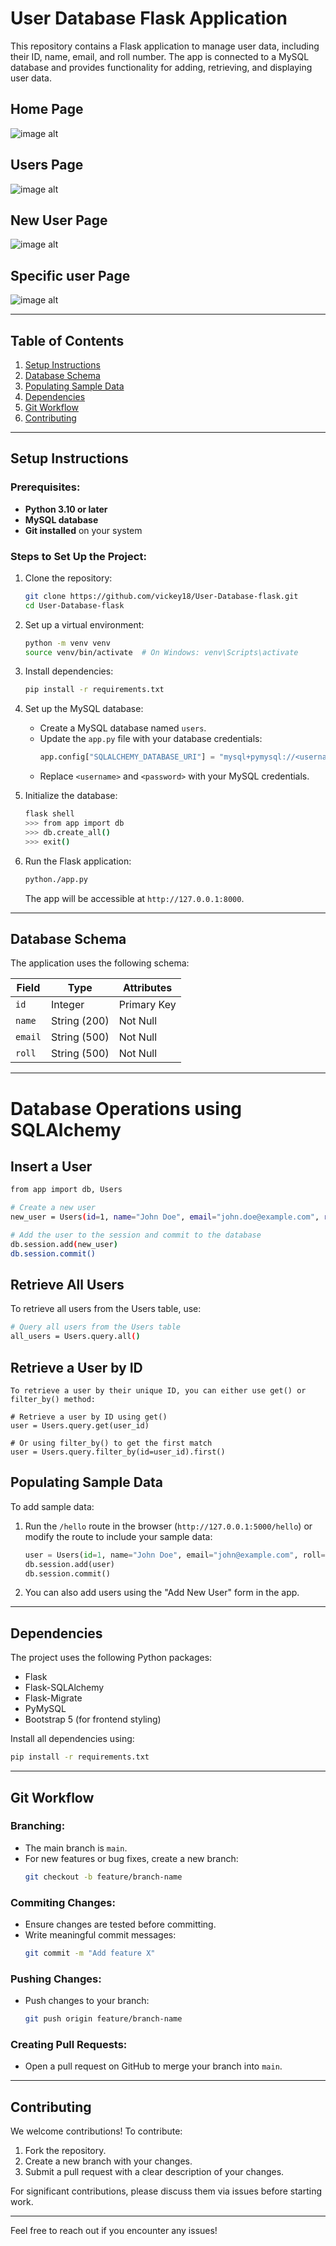 # User Database Flask Application

This repository contains a Flask application to manage user data, including their ID, name, email, and roll number. The app is connected to a MySQL database and provides functionality for adding, retrieving, and displaying user data.

## Home Page
![image alt](https://github.com/vickey18/User-Database-flask/blob/7de4c6590517772e5f5f5ecaa49731c633055477/homepage.PNG)

## Users Page
![image alt](
https://github.com/vickey18/User-Database-flask/blob/62b486674a0f385fde3cb34acda14daddbb1937a/all_users.PNG)

## New User Page
![image alt](https://github.com/vickey18/User-Database-flask/blob/0ab5b8f7fe2c30064ad1831b740b7e4a0841d3c3/new_user.PNG)


## Specific user Page
![image alt](https://github.com/vickey18/User-Database-flask/blob/ae23e90d2a4107252a324c2030d215687193e03d/specific_user.PNG)



---

## Table of Contents
1. [Setup Instructions](#setup-instructions)  
2. [Database Schema](#database-schema)  
3. [Populating Sample Data](#populating-sample-data)  
4. [Dependencies](#dependencies)  
5. [Git Workflow](#git-workflow)  
6. [Contributing](#contributing)  

---

## Setup Instructions

### Prerequisites:
- **Python 3.10 or later**
- **MySQL database**
- **Git installed** on your system

### Steps to Set Up the Project:
1. Clone the repository:
   ```bash
   git clone https://github.com/vickey18/User-Database-flask.git
   cd User-Database-flask
   ```
2. Set up a virtual environment:
   ```bash
   python -m venv venv
   source venv/bin/activate  # On Windows: venv\Scripts\activate
   ```
3. Install dependencies:
   ```bash
   pip install -r requirements.txt
   ```
4. Set up the MySQL database:
   - Create a MySQL database named `users`.
   - Update the `app.py` file with your database credentials:
     ```python
     app.config["SQLALCHEMY_DATABASE_URI"] = "mysql+pymysql://<username>:<password>@localhost/users"
     ```
   - Replace `<username>` and `<password>` with your MySQL credentials.

5. Initialize the database:
   ```bash
   flask shell
   >>> from app import db
   >>> db.create_all()
   >>> exit()
   ```

6. Run the Flask application:
   ```bash
   python./app.py
   ```
   The app will be accessible at `http://127.0.0.1:8000`.

---

## Database Schema

The application uses the following schema:

| Field   | Type          | Attributes          |
|---------|---------------|---------------------|
| `id`    | Integer       | Primary Key         |
| `name`  | String (200)  | Not Null            |
| `email` | String (500)  | Not Null            |
| `roll`  | String (500)  | Not Null            |

---
# Database Operations using SQLAlchemy

## Insert a User
```bash
from app import db, Users

# Create a new user
new_user = Users(id=1, name="John Doe", email="john.doe@example.com", roll="12345")

# Add the user to the session and commit to the database
db.session.add(new_user)
db.session.commit()
```

## Retrieve All Users
To retrieve all users from the Users table, use:
```bash
# Query all users from the Users table
all_users = Users.query.all()
```


## Retrieve a User by ID
```
To retrieve a user by their unique ID, you can either use get() or filter_by() method:

# Retrieve a user by ID using get()
user = Users.query.get(user_id)

# Or using filter_by() to get the first match
user = Users.query.filter_by(id=user_id).first()

```

## Populating Sample Data

To add sample data:
1. Run the `/hello` route in the browser (`http://127.0.0.1:5000/hello`) or modify the route to include your sample data:
   ```python
   user = Users(id=1, name="John Doe", email="john@example.com", roll="A123")
   db.session.add(user)
   db.session.commit()
   ```

2. You can also add users using the "Add New User" form in the app.

---

## Dependencies

The project uses the following Python packages:
- Flask
- Flask-SQLAlchemy
- Flask-Migrate
- PyMySQL
- Bootstrap 5 (for frontend styling)

Install all dependencies using:
```bash
pip install -r requirements.txt
```

---

## Git Workflow

### Branching:
- The main branch is `main`.
- For new features or bug fixes, create a new branch:
  ```bash
  git checkout -b feature/branch-name
  ```

### Commiting Changes:
- Ensure changes are tested before committing.
- Write meaningful commit messages:
  ```bash
  git commit -m "Add feature X"
  ```

### Pushing Changes:
- Push changes to your branch:
  ```bash
  git push origin feature/branch-name
  ```

### Creating Pull Requests:
- Open a pull request on GitHub to merge your branch into `main`.

---

## Contributing

We welcome contributions! To contribute:
1. Fork the repository.
2. Create a new branch with your changes.
3. Submit a pull request with a clear description of your changes.

For significant contributions, please discuss them via issues before starting work.

---

Feel free to reach out if you encounter any issues!

